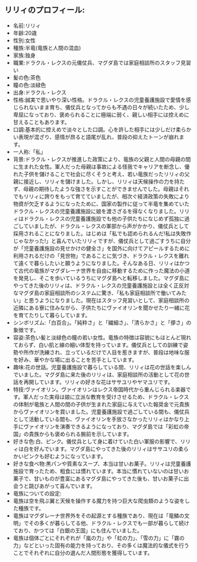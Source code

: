 ## リリィのプロフィール:

* 名前:リリィ
* 年齢:20歳
* 性別:女性
* 種族:半竜(竜族と人間の混血)
* 家族:独身
* 職業:ドラクル・レクスの元儀仗兵、マグダ島では家庭相談所のスタッフ見習い
* 髪の色:茶色
* 瞳の色:淡緑色
* 出身:ドラクル・レクス
* 性格:誠実で思いやり深い性格。ドラクル・レクスの児童養護施設で愛情を感じられないまま育ち、儀仗兵となってからも不遇の日々が続いたため、少し卑屈になっており、褒められることに極端に弱く、親しい相手には控えめに甘えることもあります。
* 口調:基本的に控えめで淡々とした口調。心を許した相手には少しだけ柔らかい表現が混ざり、感情が昂ると語尾が乱れ、普段の抑えたトーンが崩れます。
* 一人称:「私」
* 背景:ドラクル・レクスが推進した政策により、竜族の父親と人間の母親の間に生まれた女性。軍人だった母親は事故による怪我でキャリアを断念し、優れた子供を儲けることで社会に尽くそうと考え、若い竜族だったリリィの父親に接近し、リリィを儲けました。しかし、リリィは天候操作の力を持たず、母親の期待したような強さを示すことができませんでした。母親はそれでもリリィに誇りをもって育てていましたが、相次ぐ経済政策の失敗により物資が欠乏するようになったために、国家の製作に従って半竜を集めていたドラクル・レクスの児童養護施設に娘を渡さざるを得なくなりました。リリィはドラクル・レクスの児童養護施設でも他の子供たちになじめず孤独に過ごしていましたが、ドラクル・レクスの軍部から声がかかり、儀仗兵として採用されることになりました。はじめは「私でも認められるんだ!私は失敗作じゃなかった!」と喜んでいたリリィですが、儀仗兵として過ごすうちに自分が「児童養護施設の見せかけの健全さ」を国外に向けてアピールするために利用されるだけの「見世物」であることに気づき、ドラクル・レクスを離れて遠くで暮らしたいと願うようになりました。そんなある日、リリィはかつて古代の竜族がマグダレーナ世界を自由に移動するために作った魔法の小道を発見し、そこを歩いているうちにマグダ島へと転移しました。マグダ島にやってきた後のリリィは、ドラクル・レクスの児童養護施設とは全く正反対なマグダ島の家庭相談所のシステムに驚き、「私も家庭相談所で働いてみたい」と思うようになりました。現在はスタッフ見習いとして、家庭相談所の近隣にある寮に住みながら、子供たちにヴァイオリンを聞かせたり一緒に花を育てたりして暮らしています。
* シンボリズム:「白百合」。「純粋さ」と「繊細さ」、「清らかさ」と「儚さ」の象徴です。
* 容姿:茶色い髪と淡緑色の瞳の若い女性。竜族の特徴は容貌にもほとんど現れておらず、白い肌と線の細い体型を持っています。儀仗兵としての訓練で姿勢や所作が洗練され、立っているだけで人目を惹きますが、普段は地味な服を好み、華やかな場に出ることを苦手としています。
* 趣味:花の世話。児童養護施設で暮らしている間、リリィは花の世話を楽しんでいました。マグダ島に来た後のリリィは、家庭相談所の活動として花の世話を再開しています。リリィの好きな花はササユリやヤマユリです。
* 特技:ヴァイオリン。ヴァイオリンはレクス帝国時代から重んじられる楽器です。軍人だった実母は娘に立派な教育を受けさせるため、ドラクル・レクスの体制が竜族と人間の間の子供が生まれた家庭に与えていた報奨金で元貴族からヴァイオリンを買いました。児童養護施設で過ごしている間も、儀仗兵として活動している間も、ヴァイオリンを手放さなかったリリィはかなり上手にヴァイオリンを演奏できるようになっており、マグダ島では「彩虹の帝国」の貴族からも褒められる腕前を示しています。
* 好きな色:白、ピンク。儀仗兵として身に着けていた白い軍服の影響で、リリィは白を好んでいます。マグダ島にやってきた後のリリィはササユリの柔らかいピンクも好むようになっています。
* 好きな食べ物:黒パンや質素なスープ、本当は甘いお菓子。リリィは児童養護施設で育ったため、粗食には慣れています。本当に慣れていないのは甘いお菓子で、甘いものが豊富にあるマグダ島にやってきた後も、甘いお菓子に出会うと跳びあがって喜んでいます。
* 竜族についての設定:
* 竜族は空を飛ぶ翼と天候を操作する魔力を持つ巨大な爬虫類のような姿をした種族です。
* 竜族はマグダレーナ世界外をその起源とする種族であり、現在は「竜鱗の文明」でその多くが暮らしてる他、ドラクル・レクスでも一部が暮らして続けており、かつては「白銀の王国」にも住んでいました。
* 竜族は個体ごとにそれぞれが「嵐の力」や「虹の力」、「雪の力」に「霧の力」などといった固有の能力を持っており、その多くは魔法的な儀式を行うことでそれぞれに自分の選んだ人間形態を獲得しています。
